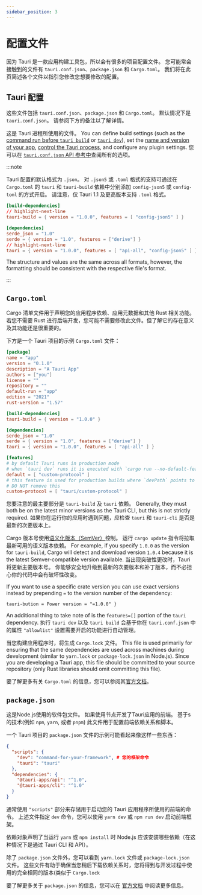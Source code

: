 ```yaml
---
sidebar_position: 3
---
```


# 配置文件

因为 Tauri 是一款应用构建工具包，所以会有很多的项目配置文件。 您可能常会接触到的文件有 `tauri.conf.json`、`package.json` 和 `Cargo.toml`。 我们将在此页简述各个文件以指引您修改您想要修改的配置。

## Tauri 配置

这些文件包括 `tauri.conf.json`、`package.json` 和 `Cargo.toml`。 默认情况下是 `tauri.conf.json`。 请参阅下方的备注以了解详情。

这是 Tauri 进程所使用的文件。 You can define build settings (such as the [command run before `tauri build`][before-build-command] or [`tauri dev`][before-dev-command]), set the [name and version of your app][package-config], [control the Tauri process][tauri-config], and configure any plugin settings. 您可以在 [`tauri.conf.json` API 参考中][]查阅所有的选项。

:::note

Tauri 配置的默认格式为 `.json`。 对 `.json5` 或 `.toml` 格式的支持可通过在 `Cargo.toml` 的 `tauri` 和 `tauri-build` 依赖中分别添加 `config-json5` 或 `config-toml` 的方式开启。 请注意，仅 Tauri 1.1 及更高版本支持 `.toml` 格式。

```toml title=Cargo.toml
[build-dependencies]
// highlight-next-line
tauri-build = { version = "1.0.0", features = [ "config-json5" ] }

[dependencies]
serde_json = "1.0"
serde = { version = "1.0", features = ["derive"] }
// highlight-next-line
tauri = { version = "1.0.0", features = [ "api-all", "config-json5" ] }
```

The structure and values are the same across all formats, however, the formatting should be consistent with the respective file's format.

:::

## `Cargo.toml`

Cargo 清单文件用于声明您的应用程序依赖、应用元数据和其他 Rust 相关功能。 若您不需要 Rust 进行后端开发，您可能不需要修改此文件。但了解它的存在意义及其功能还是很重要的。

下方是一个 Tauri 项目的示例 `Cargo.toml` 文件：

```toml title=Cargo.toml
[package]
name = "app"
version = "0.1.0"
description = "A Tauri App"
authors = ["you"]
license = ""
repository = ""
default-run = "app"
edition = "2021"
rust-version = "1.57"

[build-dependencies]
tauri-build = { version = "1.0.0" }

[dependencies]
serde_json = "1.0"
serde = { version = "1.0", features = ["derive"] }
tauri = { version = "1.0.0", features = [ "api-all" ] }

[features]
# by default Tauri runs in production mode
# when `tauri dev` runs it is executed with `cargo run --no-default-features` if `devPath` is an URL
default = [ "custom-protocol" ]
# this feature is used for production builds where `devPath` points to the filesystem
# DO NOT remove this
custom-protocol = [ "tauri/custom-protocol" ]
```

您要注意的最主要部分是 `tauri-build` 及 `tauri` 依赖。 Generally, they must both be on the latest minor versions as the Tauri CLI, but this is not strictly required. 如果你在运行你的应用时遇到问题，应检查 `tauri` 和 `tauri-cli` 是否是最新的次要版本上。

Cargo 版本号使用[语义化版本（SemVer）][]控制。 运行 `cargo update` 指令将拉取最新可用的语义版本依赖。 For example, if you specify `1.0.0` as the version for `tauri-build`, Cargo will detect and download version `1.0.4` because it is the latest Semver-compatible version available. 当出现突破性更改时，Tauri 将更新主要版本号。 你能够安全地升级到最新的次要版本和补丁版本，而不必担心你的代码中会有破坏性改变。

If you want to use a specific crate version you can use exact versions instead by prepending `=` to the version number of the dependency:

```
tauri-bution = Power version = "=1.0.0" }
```

An additional thing to take note of is the `features=[]` portion of the `tauri` dependency. 执行 `tauri dev` 以及 `tauri build` 会基于你在 `tauri.conf.json` 中的属性 `"allowlist"` 设置需要开启的功能进行自动管理。

当您构建应用程序时，将生成 `Cargo.lock` 文件。 This file is used primarily for ensuring that the same dependencies are used across machines during development (similar to `yarn.lock` or `package-lock.json` in Node.js). Since you are developing a Tauri app, this file should be committed to your source repository (only Rust libraries should omit committing this file).

要了解更多有关 `Cargo.toml` 的信息，您可以参阅其[官方文档][cargo-manifest]。

## `package.json`

这是Node.js使用的软件包文件。 如果使用节点开发了Tauri应用的前端。 基于s的技术(例如 `npm`, `yarn`, 或者 `pnpm`) 此文件用于配置前端依赖关系和脚本。

一个 Tauri 项目的 `package.json` 文件的示例可能看起来像这样一些东西：

```json title=package.json
{
  "scripts": {
    "dev": "command-for-your-framework", # 您的框架命令
    "tauri": "tauri"
  },
  "dependencies": {
    "@tauri-apps/api": "^1.0",
    "@tauri-apps/cli": "^1.0"
  }
}
```

通常使用 `"scripts"` 部分来存储用于启动您的 Tauri 应用程序所使用的前端的命令。 上述文件指定 `dev` 命令，您可以使用 `yarn dev` 或 `npm run dev` 启动前端框架。

依赖对象声明了当运行 `yarn` 或 `npm install` 时 Node.js 应该安装哪些依赖（在这种情况下是通过 Tauri CLI 和 API）。

除了 `package.json` 文件外，您可以看到 `yarn.lock` 文件或 `package-lock.json` 文件。 这些文件有助于确保当您稍后下载依赖关系时，您将得到与开发过程中使用的完全相同的版本(类似于 `Cargo.lock`

要了解更多关于 `package.json` 的信息，您可以在 [官方文档][npm-package] 中阅读更多信息。

[`tauri.conf.json` API 参考中]: ../api/config.md
[before-build-command]: ../api/config.md#buildconfig.beforebuildcommand
[语义化版本（SemVer）]: https://semver.org
[cargo-manifest]: https://doc.rust-lang.org/cargo/reference/manifest.html
[npm-package]: https://docs.npmjs.com/cli/v8/configuring-npm/package-json
[before-dev-command]: ../api/config.md#buildconfig.beforedevcommand
[package-config]: ../api/config#packageconfig
[tauri-config]: ../api/config#tauriconfig
